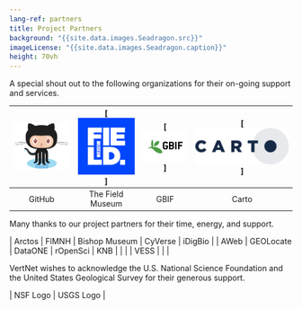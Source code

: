 ```yaml
---
lang-ref: partners
title: Project Partners
background: "{{site.data.images.Seadragon.src}}"
imageLicense: "{{site.data.images.Seadragon.caption}}"
height: 70vh
---
```


A special shout out to the following organizations for their on-going support and services.

| ![](/assets/images/GitHub-Octocat-361x300.png) | [![](/assets/images/field-museum-logo-300x300.png)] | [![](/assets/images/GBIF-2015-300x199.png)] | [![](/assets/images/CARTO-logo-positive-767x300.png)] |
|:------------------------------------------------:|:---------------------------------------------------:|:-------------------------------------------:|:------------------------:|
| GitHub | The Field Museum | GBIF | Carto |


Many thanks to our project partners for their time, energy, and support.

| Arctos | FlMNH | Bishop Museum | CyVerse | iDigBio |
| AWeb | GEOLocate | DataONE | rOpenSci | KNB |
| | | VESS | | |

VertNet wishes to acknowledge the U.S. National Science Foundation and the United States Geological Survey for their generous support.

| NSF Logo | USGS Logo |
